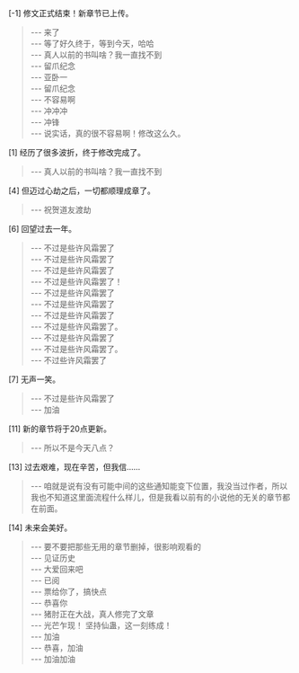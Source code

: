 
[-1] 修文正式结束！新章节已上传。
>--- 来了<br>
>--- 等了好久终于，等到今天，哈哈<br>
>--- 真人以前的书叫啥？我一直找不到<br>
>--- 留爪纪念<br>
>--- 亚卧一<br>
>--- 留爪纪念<br>
>--- 不容易啊<br>
>--- 冲冲冲<br>
>--- 冲锋<br>
>--- 说实话，真的很不容易啊！修改这么久。<br>

[1] 经历了很多波折，终于修改完成了。
>--- 真人以前的书叫啥？我一直找不到<br>

[4] 但迈过心劫之后，一切都顺理成章了。
>--- 祝贺道友渡劫<br>

[6] 回望过去一年。
>--- 不过是些许风霜罢了<br>
>--- 不过是些许风霜罢了<br>
>--- 不过是些许风霜罢了<br>
>--- 不过是些许风霜罢了！<br>
>--- 不过是些许风霜罢了<br>
>--- 不过是些许风霜罢了<br>
>--- 不过是些许风霜罢了<br>
>--- 不过是些许风霜罢了。<br>
>--- 不过是些许风霜罢了<br>
>--- 不过是些许风霜罢了。<br>
>--- 不过些许风霜罢了<br>

[7] 无声一笑。
>--- 不过是些许风霜罢了<br>
>--- 加油<br>

[11] 新的章节将于20点更新。
>--- 所以不是今天八点？<br>

[13] 过去艰难，现在辛苦，但我信……
>--- 咱就是说有没有可能中间的这些通知能变下位置，我没当过作者，所以我也不知道这里面流程什么样儿，但是我看以前有的小说他的无关的章节都在前面。<br>

[14] 未来会美好。
>--- 要不要把那些无用的章节删掉，很影响观看的<br>
>--- 见证历史<br>
>--- 大爱回来吧<br>
>--- 已阅<br>
>--- 票给你了，搞快点<br>
>--- 恭喜你<br>
>--- 猪肘正在大战，真人修完了文章<br>
>--- 光芒乍现！
坚持仙蛊，这一刻练成！<br>
>--- 加油<br>
>--- 恭喜，加油<br>
>--- 加油加油<br>
